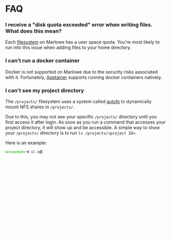 # FAQ

### **I receive a "disk quota exceeded" error when writing files. What does this mean?**

Each [filesystem](./getting-started/filesystems.md) on Marlowe has a user space quota. You're most likely to run into this issue when adding files to your home directory.

### **I can't run a docker container**

Docker is not supported on Marlowe due to the security risks associated with it. Fortunately, [Apptainer](./modules/apptainer.md) supports running docker containers natively.

### **I can't see my project directory**

The `/projects/` filesystem uses a system called [autofs](https://www.kernel.org/doc/html/latest/filesystems/autofs.html) to dynamically mount NFS shares in `/projects/`.

Due to this, you may not see your specific `/projects/` directory until you first access it after login. As soon as you run a command that accesses your project directory, it will show up and be accessible. A simple way to show your `/projects/` directory is to run `ls /projects/<project ID>`.

Here is an example:

![walkthrough](./assets/Untitled.gif)